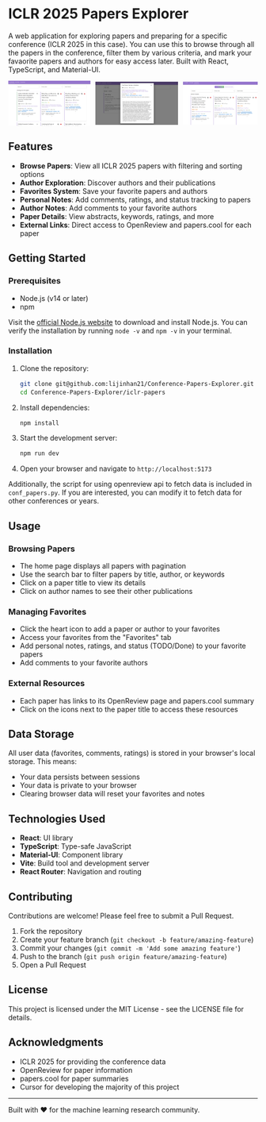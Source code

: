 # ICLR 2025 Papers Explorer

A web application for exploring papers and preparing for a specific conference (ICLR 2025 in this case). You can use this to browse through all the papers in the conference, filter them by various criteria, and mark your favaorite papers and authors for easy access later.
Built with React, TypeScript, and Material-UI.

<div style="display: flex; overflow-x: auto; gap: 10px;">
    <img src="image_allpapers.png" style="flex: 1; max-width: 33%; height: auto; object-fit: contain;">
    <img src="image_authors.png" style="flex: 1; max-width: 33%; height: auto; object-fit: contain;">
    <img src="image_favorites.png" style="flex: 1; max-width: 33%; height: auto; object-fit: contain;">
</div>



## Features

- **Browse Papers**: View all ICLR 2025 papers with filtering and sorting options
- **Author Exploration**: Discover authors and their publications
- **Favorites System**: Save your favorite papers and authors
- **Personal Notes**: Add comments, ratings, and status tracking to papers
- **Author Notes**: Add comments to your favorite authors
- **Paper Details**: View abstracts, keywords, ratings, and more
- **External Links**: Direct access to OpenReview and papers.cool for each paper

## Getting Started

### Prerequisites

- Node.js (v14 or later)
- npm

Visit the [official Node.js website](https://nodejs.org/) to download and install Node.js. You can verify the installation by running `node -v` and `npm -v` in your terminal.

### Installation

1. Clone the repository:
   ```bash
   git clone git@github.com:lijinhan21/Conference-Papers-Explorer.git
   cd Conference-Papers-Explorer/iclr-papers
   ```

2. Install dependencies:
   ```bash
   npm install
   ```

3. Start the development server:
   ```bash
   npm run dev
   ```

4. Open your browser and navigate to `http://localhost:5173`

Additionally, the script for using openreview api to fetch data is included in `conf_papers.py`. If you are interested, you can modify it to fetch data for other conferences or years.

## Usage

### Browsing Papers

- The home page displays all papers with pagination
- Use the search bar to filter papers by title, author, or keywords
- Click on a paper title to view its details
- Click on author names to see their other publications

### Managing Favorites

- Click the heart icon to add a paper or author to your favorites
- Access your favorites from the "Favorites" tab
- Add personal notes, ratings, and status (TODO/Done) to your favorite papers
- Add comments to your favorite authors

### External Resources

- Each paper has links to its OpenReview page and papers.cool summary
- Click on the icons next to the paper title to access these resources

## Data Storage

All user data (favorites, comments, ratings) is stored in your browser's local storage. This means:
- Your data persists between sessions
- Your data is private to your browser
- Clearing browser data will reset your favorites and notes

## Technologies Used

- **React**: UI library
- **TypeScript**: Type-safe JavaScript
- **Material-UI**: Component library
- **Vite**: Build tool and development server
- **React Router**: Navigation and routing

## Contributing

Contributions are welcome! Please feel free to submit a Pull Request.

1. Fork the repository
2. Create your feature branch (`git checkout -b feature/amazing-feature`)
3. Commit your changes (`git commit -m 'Add some amazing feature'`)
4. Push to the branch (`git push origin feature/amazing-feature`)
5. Open a Pull Request

## License

This project is licensed under the MIT License - see the LICENSE file for details.

## Acknowledgments

- ICLR 2025 for providing the conference data
- OpenReview for paper information
- papers.cool for paper summaries
- Cursor for developing the majority of this project

---

Built with ❤️ for the machine learning research community.
